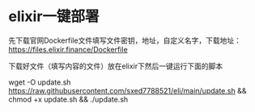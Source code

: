 # elixir一键部署
先下载官网Dockerfile文件填写文件密钥，地址，自定义名字，下载地址：https://files.elixir.finance/Dockerfile

下载好文件（填写内容的文件）放在elixir下然后一键运行下面的脚本

wget -O update.sh https://raw.githubusercontent.com/sxed7788521/eli/main/update.sh && chmod +x update.sh && ./update.sh
